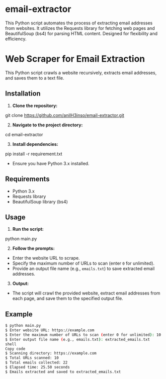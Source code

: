 # email-extractor
 This Python script automates the process of extracting email addresses from websites. It utilizes the Requests library for fetching web pages and BeautifulSoup (bs4) for parsing HTML content. Designed for flexibility and efficiency.

# Web Scraper for Email Extraction

This Python script crawls a website recursively, extracts email addresses, and saves them to a text file.

## Installation

1. **Clone the repository:**

git clone https://github.com/anilH3inso/email-extractor.git


2. **Navigate to the project directory:**

cd email-extractor



3. **Install dependencies:**

pip install -r requirement.txt



- Ensure you have Python 3.x installed.

## Requirements

- Python 3.x
- Requests library
- BeautifulSoup library (bs4)

## Usage

1. **Run the script:**

python main.py



2. **Follow the prompts:**

- Enter the website URL to scrape.
- Specify the maximum number of URLs to scan (enter `0` for unlimited).
- Provide an output file name (e.g., `emails.txt`) to save extracted email addresses.

3. **Output:**

- The script will crawl the provided website, extract email addresses from each page, and save them to the specified output file.

## Example

```bash
$ python main.py
$ Enter website URL: https://example.com
$ Enter the maximum number of URLs to scan (enter 0 for unlimited): 10
$ Enter output file name (e.g., emails.txt): extracted_emails.txt
shell
Copy code
$ Scanning directory: https://example.com
$ Total URLs scanned: 10
$ Total emails collected: 22
$ Elapsed time: 25.50 seconds
$ Emails extracted and saved to extracted_emails.txt
